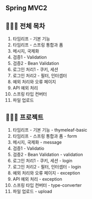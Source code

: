 ## Spring MVC2 

## 👩🏻‍💻 전체 목차
1. 타임리프 - 기본 기능
2. 타임리프 - 스프링 통합과 폼 
3. 메시지, 국제화
4. 검증1 - Validation
5. 검증2 - Bean Validation
6. 로그인 처리1 - 쿠키, 세션
7. 로그인 처리2 - 필터, 인터셉터 
8. 예외 처리와 오류 페이지
9. API 예외 처리
10. 스프링 타입 컨버터
11. 파일 업로드


## 👩🏻‍💻 프로젝트
1. 타임리프 - 기본 기능 - thymeleaf-basic
2. 타임리프 - 스프링 통합과 폼 - form 
3. 메시지, 국제화 - message
4. 검증1 - Validatio
5. 검증2 - Bean Validation - validation 
6. 로그인 처리1 - 쿠키, 세션 - login
7. 로그인 처리2 - 필터, 인터셉터 - login 
8. 예외 처리와 오류 페이지 - exception 
9. API 예외 처리 - exception
10. 스프링 타입 컨버터 - type-converter 
11. 파일 업로드 - upload 
